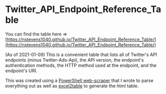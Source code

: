 # Twitter_API_Endpoint_Reference_Table
You can find the table here => [https://nstevens1040.github.io/Twitter_API_Endpoint_Reference_Table/](https://nstevens1040.github.io/Twitter_API_Endpoint_Reference_Table/)  
  
(As of 2021-01-09) This is a convenient table that lists all of Twitter's API endpoints (minus Twitter-Ads-Api), the API version, the endpoint's authentication methods, the HTTP method used at the endpoint, and the endpoint's URI.  
  
This was created using a [PowerShell web-scraper](https://github.com/nstevens1040/Twitter_API_Endpoint_Reference_Table/blob/main/.gitignore/Twitter_Endpoint_Reference_.ps1) that I wrote to parse everything out as well as [excel2table](https://github.com/pyexcel/excel2table) to generate the html table.  
